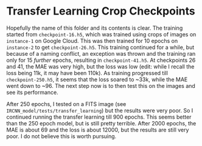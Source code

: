 # Transfer Learning Crop Checkpoints
Hopefully the name of this folder and its contents is clear. The training started from `checkpoint-16.h5`, which was trained using crops of images on `instance-1` on Google Cloud. This was then trained for 10 epochs on `instance-2` to get `checkpoint-26.h5`. This training continued for a while, but because of a naming conflict, an exception was thrown and the training ran only for 15 *further* epochs, resulting in `checkpoint-41.h5`. At checkpoints 26 and 41, the MAE was very high, but the loss was low (edit: while I recall the loss being 11k, it may have been 110k). As training progressed till `checkpoint-250.h5`, it seems that the loss soared to ~33k, while the MAE went down to ~96. The next step now is to then test this on the images and see its performance.

After 250 epochs, I tested on a FITS image (see `IRCNN_model/tests/transfer_learning`) but the results were very poor. So I continued running the transfer learning till 900 epochs. This seems better than the 250 epoch model, but is still pretty terrible. After 2000 epochs, the MAE is about 69 and the loss is about 12000, but the results are still very poor. I do not believe this is worth pursuing.
